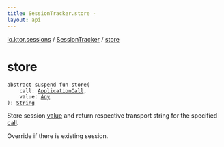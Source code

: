 ```yaml
---
title: SessionTracker.store - 
layout: api
---
```


<div class='api-docs-breadcrumbs'><a href="../index.html">io.ktor.sessions</a> / <a href="index.html">SessionTracker</a> / <a href="./store.html">store</a></div>

# store

<div class="signature"><code><span class="keyword">abstract</span> <span class="keyword">suspend</span> <span class="keyword">fun </span><span class="identifier">store</span><span class="symbol">(</span><br/>&nbsp;&nbsp;&nbsp;&nbsp;<span class="parameterName" id="io.ktor.sessions.SessionTracker$store(io.ktor.application.ApplicationCall, kotlin.Any)/call">call</span><span class="symbol">:</span>&nbsp;<a href="../../io.ktor.application/-application-call/index.html"><span class="identifier">ApplicationCall</span></a><span class="symbol">, </span><br/>&nbsp;&nbsp;&nbsp;&nbsp;<span class="parameterName" id="io.ktor.sessions.SessionTracker$store(io.ktor.application.ApplicationCall, kotlin.Any)/value">value</span><span class="symbol">:</span>&nbsp;<a href="https://kotlinlang.org/api/latest/jvm/stdlib/kotlin/-any/index.html"><span class="identifier">Any</span></a><br/><span class="symbol">)</span><span class="symbol">: </span><a href="https://kotlinlang.org/api/latest/jvm/stdlib/kotlin/-string/index.html"><span class="identifier">String</span></a></code></div>

Store session <a href="store.html#io.ktor.sessions.SessionTracker$store(io.ktor.application.ApplicationCall, kotlin.Any)/value">value</a> and return respective transport string for the specified <a href="store.html#io.ktor.sessions.SessionTracker$store(io.ktor.application.ApplicationCall, kotlin.Any)/call">call</a>.

Override if there is existing session.

